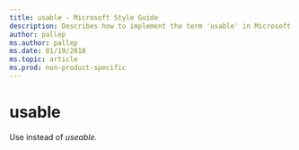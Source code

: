 ```yaml
---
title: usable - Microsoft Style Guide
description: Describes how to implement the term 'usable' in Microsoft content instead of using the term 'useable'.
author: pallep
ms.author: pallep
ms.date: 01/19/2018
ms.topic: article
ms.prod: non-product-specific
---
```


# usable

Use instead of *useable.*
